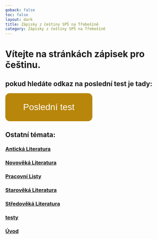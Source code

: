 ```yaml
---
goback: false
toc: false
layout: dark
title: Zápisky z češtiny SPŠ na Třebešíně
category: Zápisky z češtiny SPŠ na Třebešíně
---
```


# Vítejte na stránkách zápisek pro češtinu.

## pokud hledáte odkaz na poslední test je tady:

<a href="./Novov%C4%9Bk%C3%A1%20Literatura/Historick%C3%A1%20Beletrie">
  <button style="background-color: #B8860B; color: white; padding: 1em 2em; border: none; border-radius: 0.5em; cursor: pointer;font-size: 2em;">Poslední test</button>
</a>

## Ostatní témata:

### [Antická Literatura](Antická%20Literatura)

### [Novověká Literatura](Novověká%20Literatura)

### [Pracovní Listy](Pracovní%20Listy)

### [Starověká Literatura](Starověká%20Literatura)

### [Středověká Literatura](Středověká%20Literatura)

### [testy](testy)

### [Úvod](Úvod)

